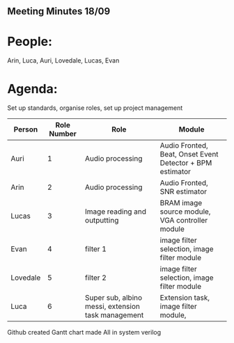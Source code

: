 ## Meeting Minutes 18/09

# People:
Arin, Luca, Auri, Lovedale, Lucas, Evan
# Agenda:
Set up standards, organise roles, set up project management

| Person | Role Number | Role | Module |
|----------|----------|----------|----------|
| Auri   | 1 | Audio processing | Audio Fronted, Beat, Onset Event Detector + BPM estimator |
| Arin   | 2 | Audio processing | Audio Fronted, SNR estimator |
| Lucas  | 3 | Image reading and outputting | BRAM image source module, VGA controller module
| Evan   | 4 | filter 1 | image filter selection, image filter module
| Lovedale | 5 | filter 2 | image filter selection, image filter module
| Luca   | 6 | Super sub, albino messi, extension task management | Extension task, image filter module, 

Github created
Gantt chart made
All in system verilog

